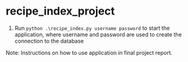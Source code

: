 # recipe_index_project


1. Run `python .\recipe_index.py username password` to start the application, where username and password are used to create the connection to the database

Note: Instructions on how to use application in final project report.
